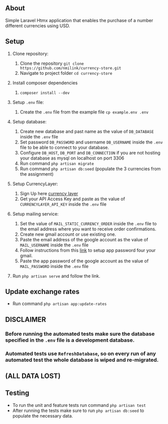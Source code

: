 ## About

Simple Laravel Htmx application that enables the purchase of a number different currencies using USD.

## Setup

1. Clone repository:
    1. Clone the repository ```git clone https://github.com/nmilink/currency-store.git```
    2. Navigate to project folder ```cd currency-store```
2. Install composer dependencies
    1. ```composer install --dev```
3. Setup ```.env``` file:
    1. Create the ```.env``` file from the example file ```cp example.env .env```
4. Setup database:
    1. Create new database and past name as the value of ```DB_DATABASE``` inside the ```.env``` file
    2. Set password ```DB_PASSWORD``` and username ```DB_USERNAME``` inside the ```.env``` file to be able to connect to your database.
    3. Configure ```DB_HOST```, ```DB_PORT``` and ```DB_CONNECTION``` if you are not hosting your database as mysql on localhost on port 3306
    4. Run command ```php artisan migrate```
    5. Run command ```php artisan db:seed``` (populate the 3 currencies from the assignment)
5. Setup CurrencyLayer:
    1. Sign Up here [currency layer](https://currencylayer.com)
    2. Get your API Access Key and paste as the value of ```CURRENCYLAYER_API_KEY``` inside the ```.env``` file
6. Setup mailing service:
    
    1. Set the value of ```MAIL_STATIC_CURRENCY_ORDER``` inside the ```.env``` file to the email address where you want to receive order confirmations.
    2. Create new gmail account or use existing one.
    3. Paste the email address of the google account as the value of ```MAIL_USERNAME``` inside the ```.env``` file
    4. Follow instructions from this [link](https://support.google.com/mail/answer/185833?hl=en) to setup app password four your gmail.
    5. Paste the app password of the google account as the value of ```MAIL_PASSWORD``` inside the ```.env``` file
7. Run ```php artisan serve``` and follow the link.

## Update exchange rates

- Run command ```php artisan app:update-rates```


## DISCLAIMER

### Before running the automated tests make sure the database specified in the ```.env``` file is a development database.
### Automated tests use ```RefreshDatabase```, so on every run of any automated test the whole database is wiped and re-migrated.
## (ALL DATA LOST)

## Testing

- To run the unit and feature tests run command ```php artisan test```
- After running the tests make sure to run ```php artisan db:seed``` to populate the necessary data.


